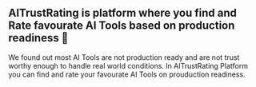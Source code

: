 ## AITrustRating is platform where you find and Rate favourate AI Tools based on production readiness 👋

We found out most AI Tools are not production ready and are not trust worthy enough to handle real world conditions. In AITrustRating Platform you can find and rate your favourate AI Tools on prouduction readiness. 
<!--

**Here are some ideas to get you started:**

🙋‍♀️ A short introduction - what is your organization all about?
🌈 Contribution guidelines - how can the community get involved?
👩‍💻 Useful resources - where can the community find your docs? Is there anything else the community should know?
🍿 Fun facts - what does your team eat for breakfast?
🧙 Remember, you can do mighty things with the power of [Markdown](https://docs.github.com/github/writing-on-github/getting-started-with-writing-and-formatting-on-github/basic-writing-and-formatting-syntax)
-->
